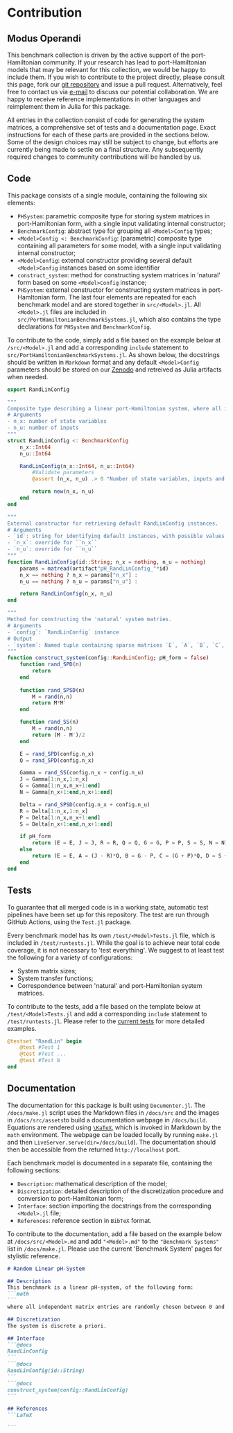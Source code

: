# Contribution

## Modus Operandi
This benchmark collection is driven by the active support of the port-Hamiltonian community. If your research has lead to port-Hamiltonian models that may be relevant for this collection, we would be happy to include them. If you wish to contribute to the project directly, please consult this page, fork our [git repository](https://github.com/Algopaul/PortHamiltonianBenchmarkSystems.jl/) and issue a pull request. Alternatively, feel free to contact us via [e-mail](mailto:schwerdt@math.tu-berlin.de) to discuss our potential collaboration. We are happy to receive reference implementations in other languages and reimplement them in Julia for this package.

All entries in the collection consist of code for generating the system matrices, a comprehensive set of tests and a documentation page. Exact instructions for each of these parts are provided in the sections below. Some of the design choices may still be subject to change, but efforts are currently being made to settle on a final structure. Any subsequently required changes to community contributions will be handled by us.

## Code
This package consists of a single module, containing the following six elements:
- `PHSystem`: parametric composite type for storing system matrices in port-Hamiltonian form, with a single input validating internal constructor;
- `BenchmarkConfig`: abstract type for grouping all `<Model>Config` types;
- `<Model>Config <: BenchmarkConfig`: (parametric) composite type containing all parameters for some model, with a single input validating internal constructor;
- `<Model>Config`: external constructor providing several default `<Model>Config` instances based on some identifier
- `construct_system`: method for constructing system matrices in 'natural' form based on some `<Model>Config` instance;
- `PHSystem`: external constructor for constructing system matrices in port-Hamltonian form.
The last four elements are repeated for each benchmark model and are stored together in `src/<Model>.jl`. All `<Model>.jl` files are included in `src/PortHamiltonianBenchmarkSystems.jl`, which also contains the type declarations for `PHSystem` and `BenchmarkConfig`.

To contribute to the code, simply add a file based on the example below at `/src/<Model>.jl` and add a corresponding `include` statement to `src/PortHamiltonianBenchmarkSystems.jl`. As shown below, the docstrings should be written in `Markdown` format and any default `<Model>Config` parameters should be stored on our [Zenodo](https://github.com/Algopaul/PortHamiltonianBenchmarkSystems.jl/) and retreived as Julia artifacts when needed.
```julia
export RandLinConfig

"""
Composite type describing a linear port-Hamiltonian system, where all independent matrix entries are randomly chosen between 0 and 1.
# Arguments
- n_x: number of state variables
- n_u: number of inputs
"""
struct RandLinConfig <: BenchmarkConfig
    n_x::Int64
    n_u::Int64

    RandLinConfig(n_x::Int64, n_u::Int64)
        #Validate parameters
        @assert (n_x, n_u) .> 0 "Number of state variables, inputs and outputs must be larger than 0"

        return new(n_x, n_u)
    end
end

"""
External constructor for retrieving default RandLinConfig instances.
# Arguments
- `id`: string for identifying default instances, with possible values: `"A"`,`"B"`,`"C"`
- `n_x`: override for ``n_x``
- `n_u`: override for ``n_u``
"""
function RandLinConfig(id::String; n_x = nothing, n_u = nothing)
    params = matread(artifact"pH_RandLinConfig_"*id)    
    n_x == nothing ? n_x = params["n_x"] :
    n_u == nothing ? n_u = params["n_u"] :

    return RandLinConfig(n_x, n_u)
end

"""
Method for constructing the 'natural' system matries.
# Arguments
- `config`: `RandLinConfig` instance
# Output
- `system`: Named tuple containing sparse matrices `E`, `A`, `B`, `C`, `D`
"""
function construct_system(config::RandLinConfig; pH_form = false)
    function rand_SPD(n)
        return
    end
    
    function rand_SPSD(n)
        M = rand(n,n)
        return M*M'
    end

    function rand_SS(n)
        M = rand(n,n)
        return (M - M')/2
    end

    E = rand_SPD(config.n_x)
    Q = rand_SPD(config.n_x)

    Gamma = rand_SS(config.n_x + config.n_u)
    J = Gamma[1:n_x,1:n_x]
    G = Gamma[1:n_x,n_x+1:end]
    N = Gamma[n_x+1:end,n_x+1:end]

    Delta = rand_SPSD(config.n_x + config.n_u)
    R = Delta[1:n_x,1:n_x]
    P = Delta[1:n_x,n_x+1:end]
    S = Delta[n_x+1:end,n_x+1:end]

    if pH_form
        return (E = E, J = J, R = R, Q = Q, G = G, P = P, S = S, N = N)
    else
        return (E = E, A = (J - R)*Q, B = G - P, C = (G + P)*Q, D = S + N)
    end
end
```

## Tests
To guarantee that all merged code is in a working state, automatic test pipelines have been set up for this repository. The test are run through GitHub Actions, using the `Test.jl` package. 

Every benchmark model has its own `/test/<Model>Tests.jl` file, which is included in `/test/runtests.jl`. While the goal is to achieve near total code coverage, it is not necessary to 'test everything'. We suggest to at least test the following for a variety of configurations:
- System matrix sizes;
- System transfer functions;
- Correspondence between 'natural' and port-Hamiltonian system matrices.

To contribute to the tests, add a file based on the template below at `/test/<Model>Tests.jl` and add a corresponding `include` statement to `/test/runtests.jl`. Please refer to the [current tests](https://github.com/Algopaul/PortHamiltonianBenchmarkSystems.jl/tree/main/test) for more detailed examples.
```julia
@testset "RandLin" begin
    @test #Test 1
    @test #Test ...
    @test #Test N
end
```

## Documentation
The documentation for this package is built using `Documenter.jl`. The `/docs/make.jl` script uses the Markdown files in `/docs/src` and the images in `/docs/src/assets`to build a documentation webpage in `/docs/build`. Equations are rendered using [``\KaTeX``](https://katex.org/), which is invoked in Markdown by the `math` environment. The webpage can be loaded locally by running `make.jl` and then `LiveServer.serve(dir=/docs/build`). The documentation should then be accessible from the returned `http://localhost` port.

Each benchmark model is documented in a separate file, containing the following sections:
- `Description`: mathematical description of the model;
- `Discretization`: detailed description of the discretization procedure and conversion to port-Hamiltonian form;
- `Interface`: section importing the docstrings from the corresponding `<Model>.jl` file;
- `References`: reference section in `BibTeX` format.

To contribute to the documentation, add a file based on the example below at `/docs/src/<Model>.md` and add `"<Model>.md"` to the `"Benchmark Systems"` list in `/docs/make.jl`. Please use the current 'Benchmark System' pages for stylistic reference.
````markdown
# Random Linear pH-System

## Description
This benchmark is a linear pH-system, of the following form:
```math
```
where all independent matrix entries are randomly chosen between 0 and 1. 

## Discretization
The system is discrete a priori.

## Interface
```@docs
RandLinConfig
```
```@docs
RandLinConfig(id::String)
```
```@docs
construct_system(config::RandLinConfig)
```

## References
```LaTeX

```
````
